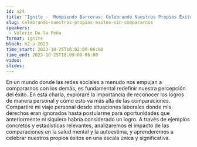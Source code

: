 ```yaml
---
id: a24
title: "Ignite -  Rompiendo Barreras: Celebrando Nuestros Propios Éxitos sin Compararnos"
slug: celebrando-nuestros-propios-exitos-sin-compararnos
speakers:
 - Valerie De la Peña
format: ignite
block: h2-a-2023
time_start: 2023-10-25T18:02:00-06:00
time_end: 2023-10-25T18:09:00-06:00
video:
slides:
---
```


En un mundo donde las redes sociales a menudo nos empujan a compararnos con los demás, es fundamental redefinir nuestra percepción del éxito. En esta charla, exploraré la importancia de reconocer los logros de manera personal y cómo esto va más allá de las comparaciones. Compartiré mi viaje personal desde situaciones laborales donde mis derechos eran ignorados hasta postularme para oportunidades que anteriormente ni siquiera habría considerado un logro. A través de ejemplos concretos y estadísticas relevantes, analizaremos el impacto de las comparaciones en la salud mental y la autoestima, y aprenderemos a celebrar nuestros propios éxitos en una escala única y significativa.